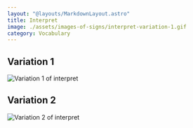 ```yaml
---
layout: "@layouts/MarkdownLayout.astro"
title: Interpret
image: ./assets/images-of-signs/interpret-variation-1.gif
category: Vocabulary
---
```


## Variation 1

![Variation 1 of interpret](@signs/interpret-variation-1.gif)

## Variation 2

![Variation 2 of interpret](@signs/interpret-variation-2.gif)
